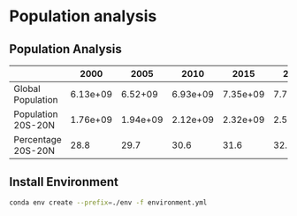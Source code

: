 # Population analysis


## Population Analysis


|| 2000 | 2005 | 2010 | 2015 | 2020|
|----|---|---|---|----|----|
|Global Population| 6.13e+09| 6.52+09 | 6.93e+09| 7.35e+09 | 7.76e+09 |
|Population 20S-20N|1.76e+09 | 1.94e+09| 2.12e+09| 2.32e+09| 2.53e+09|
|Percentage 20S-20N | 28.8| 29.7| 30.6 | 31.6 | 32.6 |

## Install Environment

```bash
conda env create --prefix=./env -f environment.yml
```

